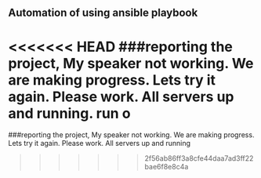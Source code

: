 ## Automation of using ansible playbook
<<<<<<< HEAD
###reporting the project, My speaker not working. We are making progress. Lets try it again. Please work. All servers up and running. run o
=======
###reporting the project, My speaker not working. We are making progress. Lets try it again. Please work. All servers up and running
>>>>>>> 2f56ab86ff3a8cfe44daa7ad3ff22bae6f8e8c4a

